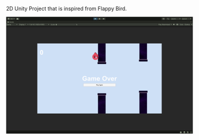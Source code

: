  2D Unity Project that is inspired from Flappy Bird. 
 
<img src="2D Shot.png" alt="2D shot Screenshot" width="600">
